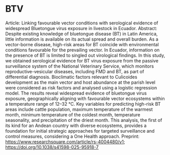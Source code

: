 # BTV
Article: Linking favourable vector conditions with serological evidence of widespread Bluetongue virus exposure in livestock in Ecuador.
Abstract: Despite existing knowledge of bluetongue disease (BT) in Latin America, little information is available
on its actual spread and overall burden. As a vector-borne disease, high-risk areas for BT coincide with
environmental conditions favourable for the prevailing vector. In Ecuador, information on the presence
of BT is limited to singled out virological findings. In this study, we obtained serological evidence for BT
virus exposure from the passive surveillance system of the National Veterinary Service, which monitors
reproductive-vesicular diseases, including FMD and BT, as part of differential diagnosis. Bioclimatic
factors relevant to Culicoides development as the main vector and host abundance at the parish level
were considered as risk factors and analysed using a logistic regression model. The results reveal
widespread evidence of bluetongue virus exposure, geographically aligning with favourable vector
ecosystems within a temperature range of 12–32 °C. Key variables for predicting high-risk BT areas
include cattle population, maximum temperature of the warmest month, minimum temperature of the
coldest month, temperature seasonality, and precipitation of the driest month. This analysis, the first
of its kind for an Andean country with diverse ecosystems, provides a foundation for initial strategic
approaches for targeted surveillance and control measures, considering a One Health approach.
Preprint: https://www.researchsquare.com/article/rs-4004480/v1; https://doi.org/10.1038/s41598-025-95918-7
